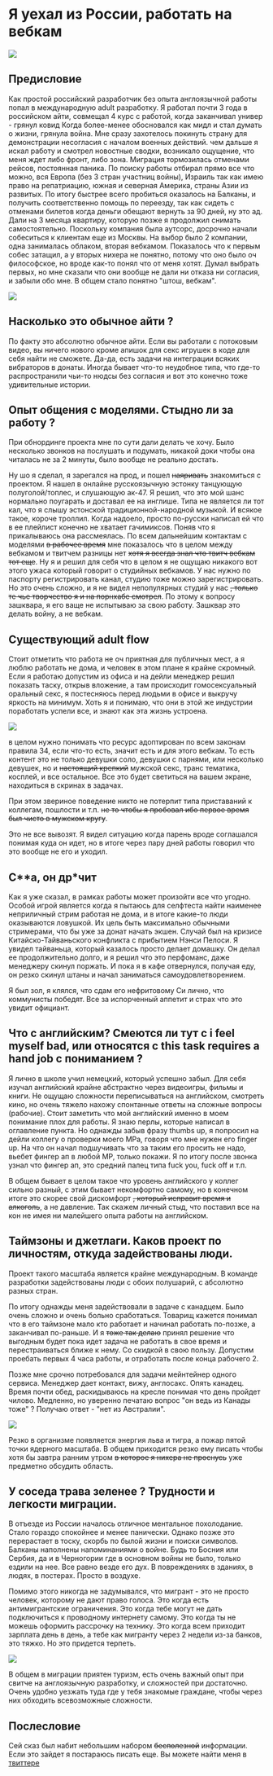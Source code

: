 # Я уехал из России, работать на вебкам

![](preview.png)

## Предисловие
Как простой российский разработчик без опыта англоязычной работы попал в международную adult разработку.
Я работал почти 3 года в российском айти, совмещал 4 курс с работой, когда заканчивал универ - грянул ковид
Когда более-менее обосновался как мидл и стал думать о жизни, грянула война.
Мне сразу захотелось покинуть страну для демонстрации несогласия с началом военных действий. чем дальше я искал работу и смотрел новостные сводки, 
возникало ощущение, что меня ждет либо фронт, либо зона. Миграция тормозилась отменами рейсов, постоянная паника. 
По поиску работы отбирал прямо все что можно, вся Европа (без 3 стран участниц войны), Израиль так как имею право на репатриацию, южная и северная Америка, страны Азии из развитых.
По итогу быстрее всего пробиться оказалось на Балканы, и получить соответственно помощь по переезду, так как сидеть с отменами билетов когда деньги обещают вернуть за 90 дней, ну это ад. 
Дали на 3 месяца квартиру, которую позже я продолжил снимать самостоятельно. Поскольку компания была аутсорс, досрочно начали собеситься к клиентам еще из Москвы. На выбор было 2 компании, одна занималась облаком, вторая вебкамом.
Показалось что к первым собес затащил, а у вторых нихера не понятно, потому что оно было оч философское, но вроде как-то понял что от меня хотят. Думал выбрать первых, но мне сказали что они вообще не дали ни отказа ни согласия, и забыли обо мне.
В общем стало понятно "штош, вебкам".

![](cry.png)

## Насколько это обычное айти ?
По факту это абсолютно обычное айти. Если вы работали с потоковым видео, вы ничего нового кроме апишок для секс игрушек в коде для себя найти не сможете. 
Да-да, есть задачи на интеграции всяких вибраторов в донаты. Иногда бывает что-то неудобное типа, что где-то распространили чьи-то нюдсы без согласия и вот это конечно тоже удивительные истории.

## Опыт общения с моделями. Стыдно ли за работу ?
При обнординге проекта мне по сути дали делать че хочу. Было несколько звонков на послушать и подумать, никакой доки чтобы она читалась не за 2 минуты, было вообще не реально достать.

Ну шо я сделал, я зарегался на прод, и пошел ~~наяривать~~ знакомиться с проектом. Я нашел в онлайне русскоязычную эстонку танцующую полуголой/топлес, и слушающую ак-47.
Я решил, что это мой шанс нормально поугарать и доставал ее на инглише. Типа не является ли тот кал, что я слышу эстонской традиционной-народной музыкой.
И всякое такое, короче троллил. Когда надоело, просто по-русски написал ей что в ее плейлист конечно не хватает гачимиксов. Поняв что я прикалываюсь она рассмеялась. 
По всем дальнейшим контактам с моделями ~~в рабочее время~~ мне показалось что в целом между вебкамом и твитчем разницы нет ~~хотя я всегда знал что твитч вебкам тот еще~~.
Ну я и решил для себя что в целом я не ощущаю никакого вот этого ужаса который говорит о студийных вебкамов. У нас нужно по паспорту регистрировать канал, студию тоже можно зарегистрировать.
Но это очень сложно, и я не видел непопулярных студий у нас ~~, только те чье творчество я и на порнхабе смотрел~~.
По этому к вопросу зашквара, я его ваще не испытываю за свою работу. Зашквар это делать войну, а не вебкам.

## Существующий adult flow
Стоит отметить что работа не оч приятная для публичных мест, а я люблю работать не дома, и человек в этом плане я крайне скромный. Если я работаю допустим из офиса и на дейли 
менеджер решил показать таску, открыв вложение, а там происходит гомосексуальный оральный секс, я постесняюсь перед людьми в офисе и выкручу яркость на минимум. 
Хоть я и понимаю, что они в этой же индустрии поработать успели все, и знают как эта жизнь устроена.

![](legko.png)

в целом нужно понимать что ресурс адоптирован по всем законам правила 34, если что-то есть, значит есть и для этого вебкам. То есть контент это не только девушки соло,
девушки с парнями, или несколько девушек, но и ~~настоящий крепкий~~ мужской секс, транс тематика, косплей, и все остальное. Все это будет светиться на вашем экране, находиться в скринах в задачах.

При этом звериное поведение никто не потерпит типа приставаний к коллегам, пошлости и т.п. ~~не то чтобы я пробовал ибо первое время был чисто в мужском кругу~~.

Это не все вывозят. Я видел ситуацию когда парень вроде соглашался понимая куда он идет, но в итоге через пару дней работы говорил что это вообще не его и уходил.

## C\*\*а, он др\*чит
Как я уже сказал, в рамках работы может произойти все что угодно. Особой игрой является когда я пытаюсь для селфтеста найти наименее неприличный стрим работая не дома, 
и в итоге какие-то люди оказываются ловушкой. Их цель быть максимально обычными стримерами, что бы уже за донат начать экшен.
Случай был на кризисе Китайско-Тайваньского конфликта с прибытием Нэнси Пелоси. 
Я увидел тайваньца, который казалось просто делает домашку. Он делал ее продолжительно долго, и я решил что это перфоманс, даже менеджеру скинул поржать.
И пока я в кафе отвернулся, получая еду, он резко скинул штаны и начал заниматься самоудовлетворением.

Я был зол, я клялся, что сдам его нефритовому Си лично, что коммунисты победят. Все за испорченный аппетит и страх что это увидит официант.

## Что с английским? Смеются ли тут с i feel myself bad, или относятся с this task requires a hand job с пониманием ?
Я лично в школе учил немецкий, который успешно забыл. Для себя изучал английский крайне абстрактно через видеоигры, фильмы и книги.
Не ощущаю сложности переписываться на английском, смотреть кино, но очень тяжело нахожу спонтанные ответы на сложные вопросы (рабочие).
Стоит заметить что мой английский именно в моем понимание плох для работы. Я знаю перлы, которые написал в оглавление пункта. Но однажды забыв фразу thumbs up, я попросил на дейли
коллегу о проверки моего МРа, говоря что мне нужен его finger up. На что он начал подшучивать что за таким его просить не надо, вьебет фингер ап в любой МР, только покажи.
Я по итогу после звонка узнал что фингер ап, это средний палец типа fuck you, fuck off и т.п.

В общем бывает в целом такое что уровень английского у коллег сильно разный, с этим бывает некомфортно самому, но в конечном итоге это скорее 
свой дискомфорт ~~, который исправит время и алкоголь~~, а не давление. Так скажем личный стыд, что поставил все на кон не имея ни малейшего опыта работы на английском.

## Таймзоны и джетлаги. Каков проект по личностям, откуда задействованы люди.
Проект такого масштаба является крайне международным. В команде разработки задействованы люди с обоих полушарий, с абсолютно разных стран.

По итогу однажды меня задействовали в задаче с канадцем. Было очень сложно и очень больно сработаться. 
Товарищ кажется понимал что в его таймзоне мало кто работает и начинал работать по-позже, а заканчивал по-раньше.
И я ~~тоже так делаю~~ принял решение что выгодным будет пока идет задача не работать в свое время и перестраиваться ближе к нему.
Со скидкой в свою пользу. Допустим проебать первых 4 часа работы, и отработать после конца рабочего 2.

Позже мне срочно потребовался для задачи мейнтейнер одного сервиса.
Менеджер дает контакт, вижу, англосакс. Опять канадец. Время почти обед, раскидываюсь на кресле понимая что день пройдет чилово.
Медленно, но уверенно печатаю вопрос "он ведь из Канады тоже" ? Получаю ответ - "нет из Австралии".

![](wine.png)

Резко в организме появляется энергия льва и тигра, а пожар пятой точки ядерного масштаба.
В общем приходится резко ему писать чтобы хотя бы завтра ранним утром ~~в которое я нихера не проснусь~~ уже предметно обсудить область.

## У соседа трава зеленее ? Трудности и легкости миграции.
В отъезде из России началось отличное ментальное похолодание. Стало гораздо спокойнее и менее панически.
Однако позже это перерастает в тоску, скорбь по былой жизни и поиски символов. Балканы наполнены напоминаниями о войне.
Будь то Босния или Сербия, да и в Черногории где в основном войны не было, только ездили на нее. Все равно везде его дух.
В повреждениях в зданиях, в людях, в постерах. Просто в воздухе.

Помимо этого никогда не задумывался, что мигрант - это не просто человек, которому не дают право голоса.
Это когда есть антимигрантские ограничения. Это когда тебе могут не дать подключиться к проводному интернету самому.
Это когда ты не можешь оформить рассрочку на технику. Это когда всем приходит зарплата день в день, а тебе как мигранту через 2 недели из-за банков,
это тяжко. Но это придется терпеть.

![](kd.png)

В общем в миграции приятен туризм, есть очень важный опыт при свитче на англоязычную разработку, и сложностей при достаточно.
Очень удобно уезжать туда где у тебя знакомые граждане, чтобы через них обходить всевозможные сложности.

## Послесловие
Сей сказ был набит небольшим набором ~~бесполезной~~ информации.
Если это зайдет я постараюсь писать еще.
Вы можете найти меня в [твиттере](https://twitter.com/yam1sh) 
